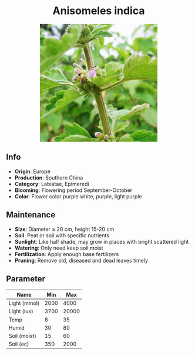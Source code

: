 <h1 align='center'>Anisomeles indica</h1>
<p align="center">
    <img 
        align='center'
        width='320'
        src="../images/anisomeles indica.png" 
        alt='Anisomeles indica' />
</p>

## Info

 - **Origin**: Europe
 - **Production**: Southern China
 - **Category**: Labiatae, Epimeredi
 - **Blooming**: Flowering period September-October
 - **Color**: Flower color purple white, purple, light purple

## Maintenance

 - **Size**: Diameter ≥ 20 cm, height 15-20 cm
 - **Soil**: Peat or soil with specific nutrients
 - **Sunlight**: Like half shade, may grow in places with bright scattered light
 - **Watering**: Only need keep soil moist
 - **Fertilization**: Apply enough base fertilizers
 - **Pruning**: Remove old, diseased and dead leaves timely

## Parameter

| Name         | Min  | Max   |
|--------------|------|-------|
| Light (mmol) | 2000 | 4000  |
| Light (lux)  | 3700 | 20000 |
| Temp         | 8    | 35    |
| Humid        | 30   | 80    |
| Soil (moist) | 15   | 60    |
| Soil (ec)    | 350  | 2000  |